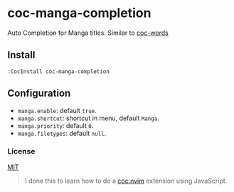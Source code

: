 # coc-manga-completion

Auto Completion for Manga titles.
Similar to [coc-words](https://github.com/neoclide/coc-sources/tree/master/packages/word)

## Install

`:CocInstall coc-manga-completion`

## Configuration

- `manga.enable`: default `true`.
- `manga.shortcut`: shortcut in menu, default `Manga`.
- `manga.priority`: default `0`.
- `manga.filetypes`: default `null`.

### License

[MIT](./LICENSE)

> I done this to learn how to do a
> [coc.nvim](https://github.com/neoclide/coc.nvim)
> extension using JavaScript.
